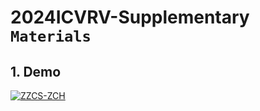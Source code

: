 # 2024ICVRV-Supplementary `Materials`

## 1. Demo 

[![ZZCS-ZCH](http://img.youtube.com/vi/KZrJMDi6OkA/0.jpg)](https://www.youtube.com/watch?v=KZrJMDi6OkA "demov1")
